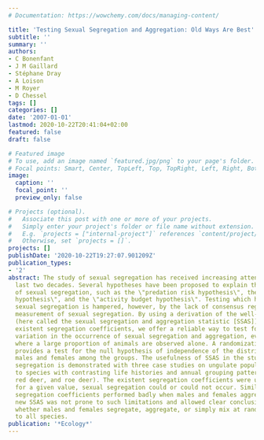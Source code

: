 ```yaml
---
# Documentation: https://wowchemy.com/docs/managing-content/

title: 'Testing Sexual Segregation and Aggregation: Old Ways Are Best'
subtitle: ''
summary: ''
authors:
- C Bonenfant
- J M Gaillard
- Stéphane Dray
- A Loison
- M Royer
- D Chessel
tags: []
categories: []
date: '2007-01-01'
lastmod: 2020-10-22T20:41:04+02:00
featured: false
draft: false

# Featured image
# To use, add an image named `featured.jpg/png` to your page's folder.
# Focal points: Smart, Center, TopLeft, Top, TopRight, Left, Right, BottomLeft, Bottom, BottomRight.
image:
  caption: ''
  focal_point: ''
  preview_only: false

# Projects (optional).
#   Associate this post with one or more of your projects.
#   Simply enter your project's folder or file name without extension.
#   E.g. `projects = ["internal-project"]` references `content/project/deep-learning/index.md`.
#   Otherwise, set `projects = []`.
projects: []
publishDate: '2020-10-22T19:27:07.901209Z'
publication_types:
- '2'
abstract: The study of sexual segregation has received increasing attention over the
  last two decades. Several hypotheses have been proposed to explain the existence
  of sexual segregation, such as the \"predation risk hypothesis\", the \"forage selection
  hypothesis\", and the \"activity budget hypothesis\". Testing which hypothesis drives
  sexual segregation is hampered, however, by the lack of consensus regarding a formal
  measurement of sexual segregation. By using a derivation of the well-known chi-square
  (here called the sexual segregation and aggregation statistic [SSAS]) instead of
  existent segregation coefficients, we offer a reliable way to test for temporal
  variation in the occurrence of sexual segregation and aggregation, even in cases
  where a large proportion of animals are observed alone. A randomization procedure
  provides a test for the null hypothesis of independence of the distributions of
  males and females among the groups. The usefulness of SSAS in the study of sexual
  segregation is demonstrated with three case studies on ungulate populations belonging
  to species with contrasting life histories and annual grouping patterns (isard,
  red deer, and roe deer). The existent segregation coefficients were unreliable since,
  for a given value, sexual segregation could or could not occur. Similarly, the existent
  segregation coefficients performed badly when males and females aggregated. The
  new SSAS was not prone to such limitations and allowed clear conclusions regarding
  whether males and females segregate, aggregate, or simply mix at random applicable
  to all species.
publication: '*Ecology*'
---
```

